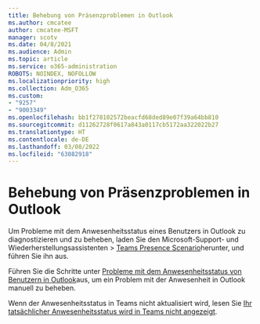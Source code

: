 ```yaml
---
title: Behebung von Präsenzproblemen in Outlook
ms.author: cmcatee
author: cmcatee-MSFT
manager: scotv
ms.date: 04/8/2021
ms.audience: Admin
ms.topic: article
ms.service: o365-administration
ROBOTS: NOINDEX, NOFOLLOW
ms.localizationpriority: high
ms.collection: Adm_O365
ms.custom:
- "9257"
- "9003349"
ms.openlocfilehash: bb1f278102572beacfd68ded89e07f39a64bb810
ms.sourcegitcommit: d11262728f0617a843a0117cb5172aa322022b27
ms.translationtype: HT
ms.contentlocale: de-DE
ms.lasthandoff: 03/08/2022
ms.locfileid: "63082918"
---
```

# <a name="troubleshoot-presence-issues-in-outlook"></a>Behebung von Präsenzproblemen in Outlook

Um Probleme mit dem Anwesenheitsstatus eines Benutzers in Outlook zu diagnostizieren und zu beheben, laden Sie den Microsoft-Support- und Wiederherstellungsassistenten > [Teams Presence Scenario](https://aka.ms/SaRA-TeamsPresenceScenario)herunter, und führen Sie ihn aus.

Führen Sie die Schritte unter [Probleme mit dem Anwesenheitsstatus von Benutzern in Outlook](https://docs.microsoft.com/microsoftteams/troubleshoot/teams-im-presence/issues-with-presence-in-outlook)aus, um ein Problem mit der Anwesenheit in Outlook manuell zu beheben.

Wenn der Anwesenheitsstatus in Teams nicht aktualisiert wird, lesen Sie [Ihr tatsächlicher Anwesenheitsstatus wird in Teams nicht angezeigt](https://docs.microsoft.com/microsoftteams/troubleshoot/teams-im-presence/presence-not-show-actual-status).
